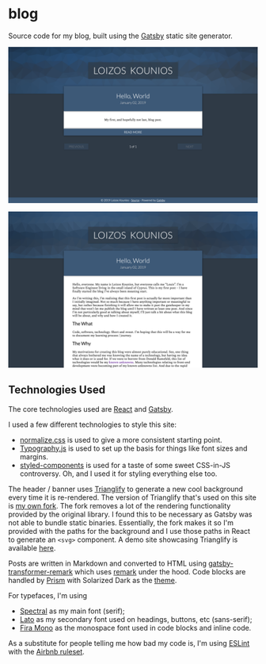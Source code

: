 # blog

Source code for my blog, built using the [Gatsby](https://gatsbyjs.org) static site generator.

!["Screenshot of Blog Homepage"](assets/home.png)

!["Screenshot of example Blog Post"](assets/post.png)

## Technologies Used

The core technologies used are [React](https://reactjs.org) and [Gatsby](https://gatsbyjs.org).

I used a few different technologies to style this site:

* [normalize.css](https://necolas.github.io/normalize.css/) is used to give a more consistent starting point.
* [Typography.js](https://kyleamathews.github.io/typography.js/) is used to set up the basis for things like font sizes and margins.
* [styled-components](https://www.styled-components.com) is used for a taste of some sweet CSS-in-JS controversy. Oh, and I used it for styling everything else too.

The header / banner uses [Trianglify](https://github.com/qrohlf/trianglify) to generate a new cool background every time it is re-rendered.
The version of Trianglify that's used on this site is [my own fork](https://github.com/loizoskounios/trianglify).
The fork removes a lot of the rendering functionality provided by the original library.
I found this to be necessary as Gatsby was not able to bundle static binaries.
Essentially, the fork makes it so I'm provided with the paths for the background and I use those paths in React to generate an `<svg>` component.
A demo site showcasing Trianglify is available [here](https://trianglify.io).

Posts are written in Markdown and converted to HTML using [gatsby-transformer-remark](https://www.gatsbyjs.org/packages/gatsby-transformer-remark/) which uses [remark](https://remark.js.org) under the hood. Code blocks are handled by [Prism](https://prismjs.com) with Solarized Dark as the [theme](https://github.com/michaeljdeeb/prism-solarized-dark).

For typefaces, I'm using
* [Spectral](https://fonts.google.com/specimen/Spectral) as my main font (serif);
* [Lato](https://fonts.google.com/specimen/Lato) as my secondary font used on headings, buttons, etc (sans-serif);
* [Fira Mono](https://fonts.google.com/specimen/Fira+Mono) as the monospace font used in code blocks and inline code.

As a substitute for people telling me how bad my code is, I'm using [ESLint](https://eslint.org) with the [Airbnb ruleset](https://www.npmjs.com/package/eslint-config-airbnb).
